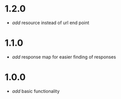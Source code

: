 # 1.2.0

* _add_ resource instead of url end point

# 1.1.0

* _add_ response map for easier finding of responses

# 1.0.0

* _add_ basic functionality
